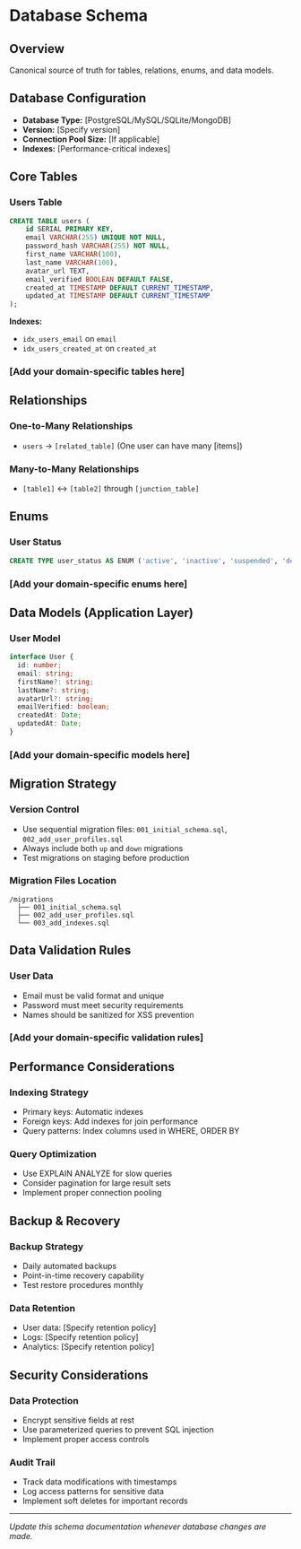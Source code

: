# Database Schema

## Overview
Canonical source of truth for tables, relations, enums, and data models.

## Database Configuration
- **Database Type:** [PostgreSQL/MySQL/SQLite/MongoDB]
- **Version:** [Specify version]
- **Connection Pool Size:** [If applicable]
- **Indexes:** [Performance-critical indexes]

## Core Tables

### Users Table
```sql
CREATE TABLE users (
    id SERIAL PRIMARY KEY,
    email VARCHAR(255) UNIQUE NOT NULL,
    password_hash VARCHAR(255) NOT NULL,
    first_name VARCHAR(100),
    last_name VARCHAR(100),
    avatar_url TEXT,
    email_verified BOOLEAN DEFAULT FALSE,
    created_at TIMESTAMP DEFAULT CURRENT_TIMESTAMP,
    updated_at TIMESTAMP DEFAULT CURRENT_TIMESTAMP
);
```

**Indexes:**
- `idx_users_email` on `email`
- `idx_users_created_at` on `created_at`

### [Add your domain-specific tables here]

## Relationships

### One-to-Many Relationships
- `users` → `[related_table]` (One user can have many [items])

### Many-to-Many Relationships
- `[table1]` ↔ `[table2]` through `[junction_table]`

## Enums

### User Status
```sql
CREATE TYPE user_status AS ENUM ('active', 'inactive', 'suspended', 'deleted');
```

### [Add your domain-specific enums here]

## Data Models (Application Layer)

### User Model
```typescript
interface User {
  id: number;
  email: string;
  firstName?: string;
  lastName?: string;
  avatarUrl?: string;
  emailVerified: boolean;
  createdAt: Date;
  updatedAt: Date;
}
```

### [Add your domain-specific models here]

## Migration Strategy

### Version Control
- Use sequential migration files: `001_initial_schema.sql`, `002_add_user_profiles.sql`
- Always include both `up` and `down` migrations
- Test migrations on staging before production

### Migration Files Location
```
/migrations
  ├── 001_initial_schema.sql
  ├── 002_add_user_profiles.sql
  └── 003_add_indexes.sql
```

## Data Validation Rules

### User Data
- Email must be valid format and unique
- Password must meet security requirements
- Names should be sanitized for XSS prevention

### [Add your domain-specific validation rules]

## Performance Considerations

### Indexing Strategy
- Primary keys: Automatic indexes
- Foreign keys: Add indexes for join performance
- Query patterns: Index columns used in WHERE, ORDER BY

### Query Optimization
- Use EXPLAIN ANALYZE for slow queries
- Consider pagination for large result sets
- Implement proper connection pooling

## Backup & Recovery

### Backup Strategy
- Daily automated backups
- Point-in-time recovery capability
- Test restore procedures monthly

### Data Retention
- User data: [Specify retention policy]
- Logs: [Specify retention policy]
- Analytics: [Specify retention policy]

## Security Considerations

### Data Protection
- Encrypt sensitive fields at rest
- Use parameterized queries to prevent SQL injection
- Implement proper access controls

### Audit Trail
- Track data modifications with timestamps
- Log access patterns for sensitive data
- Implement soft deletes for important records

---
*Update this schema documentation whenever database changes are made.*
